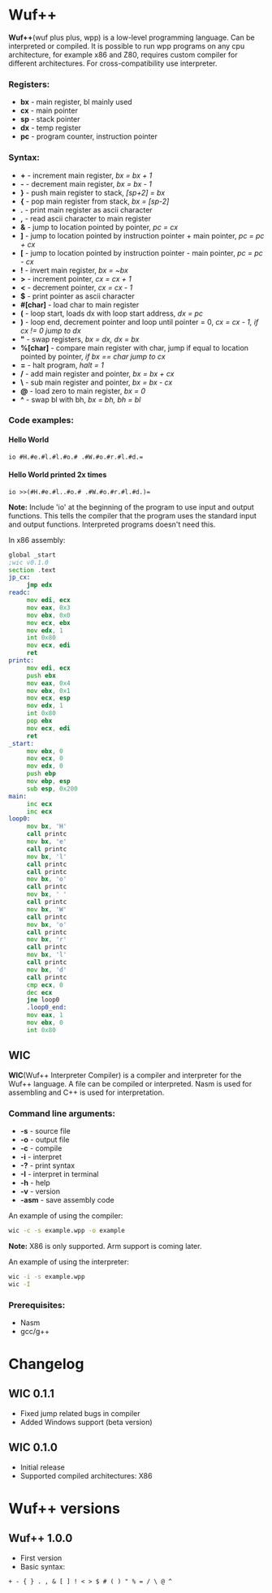 # Wuf++
**Wuf++**(wuf plus plus, wpp) is a low-level programming language. Can be interpreted or compiled. It is possible to run wpp programs on any cpu architecture, for example x86 and Z80, requires custom compiler for different architectures. For cross-compatibility use interpreter.
### Registers:
- **bx** - main register, bl mainly used
- **cx** - main pointer
- **sp** - stack pointer
- **dx** - temp register
- **pc** - program counter, instruction pointer
### Syntax:
- **+** - increment main register, *bx = bx + 1*
- **-** - decrement main register, *bx = bx - 1*
- **}** - push main register to stack, *[sp+2] = bx*
- **{** - pop main register from stack, *bx = [sp-2]*
- **.** - print main register as ascii character
- **,** - read ascii character to main register
- **&** - jump to location pointed by pointer, *pc = cx*
- **]** - jump to location pointed by instruction pointer + main pointer, *pc = pc + cx*
- **[** - jump to location pointed by instruction pointer - main pointer, *pc = pc - cx*
- **!** - invert main register, *bx = ~bx*
- **>** - increment pointer, *cx = cx + 1*
- **<** - decrement pointer, *cx = cx - 1*
- **$** - print pointer as ascii character
- **#[char]** - load char to main register
- **(** - loop start, loads dx with loop start address, *dx = pc*
- **)** - loop end, decrement pointer and loop until pointer = 0, *cx = cx - 1, if cx != 0 jump to dx*
- **"** - swap registers, *bx = dx, dx = bx*
- **%[char]** - compare main register with char, jump if equal to location pointed by pointer, *if bx == char jump to cx*
- **=** - halt program, *halt = 1*
- **/** - add main register and pointer, *bx = bx + cx*
- **\\** - sub main register and pointer, *bx = bx - cx*
- **@** - load zero to main register, *bx = 0*
- **^** - swap bl with bh, *bx = bh, bh = bl*

### Code examples:
#### Hello World
```wpp
io #H.#e.#l.#l.#o.# .#W.#o.#r.#l.#d.=
```
#### Hello World printed 2x times
```wpp
io >>(#H.#e.#l..#o.# .#W.#o.#r.#l.#d.)=
```
**Note:** Include 'io' at the beginning of the program to use input and output functions. This tells the compiler that the program uses the standard input and output functions. Interpreted programs doesn't need this.

In x86 assembly:
```asm
global _start
;wic v0.1.0
section .text
jp_cx:
     jmp edx
readc:
     mov edi, ecx
     mov eax, 0x3
     mov ebx, 0x0
     mov ecx, ebx
     mov edx, 1
     int 0x80
     mov ecx, edi
     ret
printc:
     mov edi, ecx
     push ebx
     mov eax, 0x4
     mov ebx, 0x1
     mov ecx, esp
     mov edx, 1
     int 0x80
     pop ebx
     mov ecx, edi
     ret
_start:
     mov ebx, 0
     mov ecx, 0
     mov edx, 0
     push ebp
     mov ebp, esp
     sub esp, 0x200
main:
     inc ecx
     inc ecx
loop0:
     mov bx, 'H'
     call printc
     mov bx, 'e'
     call printc
     mov bx, 'l'
     call printc
     call printc
     mov bx, 'o'
     call printc
     mov bx, ' '
     call printc
     mov bx, 'W'
     call printc
     mov bx, 'o'
     call printc
     mov bx, 'r'
     call printc
     mov bx, 'l'
     call printc
     mov bx, 'd'
     call printc
     cmp ecx, 0
     dec ecx
     jne loop0
     .loop0_end:
     mov eax, 1
     mov ebx, 0
     int 0x80
```

## WIC
**WIC**(Wuf++ Interpreter Compiler) is a compiler and interpreter for the Wuf++ language. A file can be compiled or interpreted. Nasm is used for assembling and C++ is used for interpretation. 
### Command line arguments:
- **-s** - source file
- **-o** - output file
- **-c** - compile
- **-i** - interpret
- **-?** - print syntax
- **-I** - interpret in terminal
- **-h** - help
- **-v** - version
- **-asm** - save assembly code

An example of using the compiler:
```bash
wic -c -s example.wpp -o example
```
**Note:** X86 is only supported. Arm support is coming later.

An example of using the interpreter:
```bash
wic -i -s example.wpp
wic -I
```
### Prerequisites:
- Nasm
- gcc/g++

# Changelog
## WIC 0.1.1
- Fixed jump related bugs in compiler
- Added Windows support (beta version)
## WIC 0.1.0
- Initial release
- Supported compiled architectures: X86
# Wuf++ versions
## Wuf++ 1.0.0
- First version
- Basic syntax:
```wpp
+ - { } . , & [ ] ! < > $ # ( ) " % = / \ @ ^
```